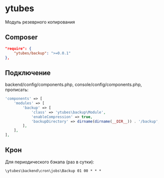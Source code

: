 # ytubes

Модуль резеврного копирования


## Composer
```json
"require": {
    "ytubes/backup": ">=0.0.1"
},
```

## Подключение
backend/config/components.php,
console/config/components.php,
прописать:
```php
'components' => [
    'modules' => [
        'backup' => [
            'class' => 'ytubes\backup\Module',
            'enableCompression' => true,
            'backupDirectory' => dirname(dirname(__DIR__)) . '/backup',
        ],
    ],
],
```
## Крон
Для периодического бэкапа (раз в сутки):
```
\ytubes\backend\cron\jobs\Backup 01 00 * * *
```

